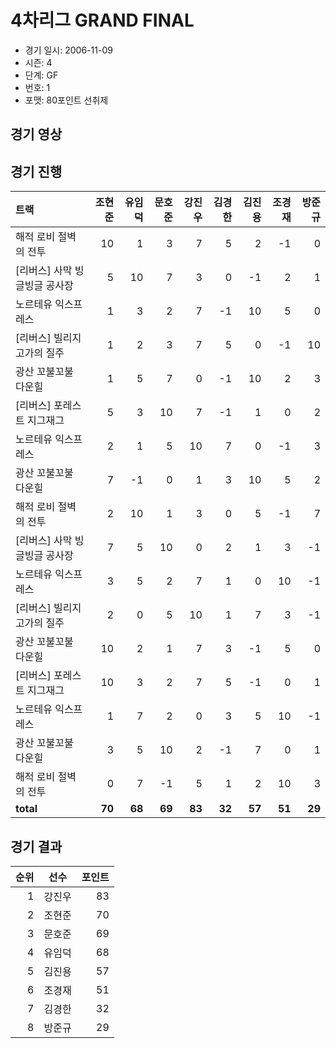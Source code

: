 # 4차리그 GRAND FINAL

- 경기 일시: 2006-11-09
- 시즌: 4
- 단계: GF
- 번호: 1
- 포맷: 80포인트 선취제





## 경기 영상
## 경기 진행

| 트랙 | 조현준 | 유임덕 | 문호준 | 강진우 | 김경한 | 김진용 | 조경재 | 방준규 |
|:---|---:|---:|---:|---:|---:|---:|---:|---:|
| 해적 로비 절벽의 전투 | 10 | 1 | 3 | 7 | 5 | 2 | -1 | 0 |
| [리버스] 사막 빙글빙글 공사장 | 5 | 10 | 7 | 3 | 0 | -1 | 2 | 1 |
| 노르테유 익스프레스 | 1 | 3 | 2 | 7 | -1 | 10 | 5 | 0 |
| [리버스] 빌리지 고가의 질주 | 1 | 2 | 3 | 7 | 5 | 0 | -1 | 10 |
| 광산 꼬불꼬불 다운힐 | 1 | 5 | 7 | 0 | -1 | 10 | 2 | 3 |
| [리버스] 포레스트 지그재그 | 5 | 3 | 10 | 7 | -1 | 1 | 0 | 2 |
| 노르테유 익스프레스 | 2 | 1 | 5 | 10 | 7 | 0 | -1 | 3 |
| 광산 꼬불꼬불 다운힐 | 7 | -1 | 0 | 1 | 3 | 10 | 5 | 2 |
| 해적 로비 절벽의 전투 | 2 | 10 | 1 | 3 | 0 | 5 | -1 | 7 |
| [리버스] 사막 빙글빙글 공사장 | 7 | 5 | 10 | 0 | 2 | 1 | 3 | -1 |
| 노르테유 익스프레스 | 3 | 5 | 2 | 7 | 1 | 0 | 10 | -1 |
| [리버스] 빌리지 고가의 질주 | 2 | 0 | 5 | 10 | 1 | 7 | 3 | -1 |
| 광산 꼬불꼬불 다운힐 | 10 | 2 | 1 | 7 | 3 | -1 | 5 | 0 |
| [리버스] 포레스트 지그재그 | 10 | 3 | 2 | 7 | 5 | -1 | 0 | 1 |
| 노르테유 익스프레스 | 1 | 7 | 2 | 0 | 3 | 5 | 10 | -1 |
| 광산 꼬불꼬불 다운힐 | 3 | 5 | 10 | 2 | -1 | 7 | 0 | 1 |
| 해적 로비 절벽의 전투 | 0 | 7 | -1 | 5 | 1 | 2 | 10 | 3 |
| __total__ | __70__ | __68__ | __69__ | __83__ | __32__ | __57__ | __51__ | __29__ |




## 경기 결과

| 순위 | 선수 | 포인트 |
|---:|:---:|---:|
| 1 | 강진우 | 83 |
| 2 | 조현준 | 70 |
| 3 | 문호준 | 69 |
| 4 | 유임덕 | 68 |
| 5 | 김진용 | 57 |
| 6 | 조경재 | 51 |
| 7 | 김경한 | 32 |
| 8 | 방준규 | 29 |

